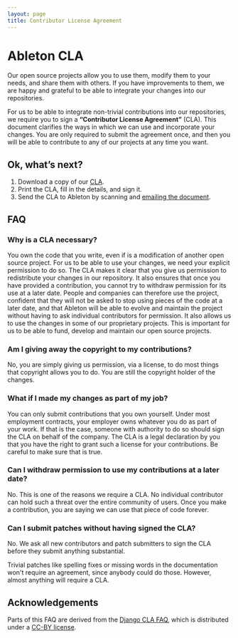 ```yaml
---
layout: page
title: Contributor License Agreement
---
```


# Ableton CLA

Our open source projects allow you to use them, modify them to your needs, and share them with others. If you have improvements to them, we are happy and grateful to be able to integrate your changes into our repositories.

For us to be able to integrate non-trivial contributions into our repositories, we require you to sign a **“Contributor License Agreement”** (CLA). This document clarifies the ways in which we can use and incorporate your changes. You are only required to submit the agreement once, and then you will be able to contribute to any of our projects at any time you want.

## Ok, what’s next?

1. Download a copy of our [CLA](downloads/Ableton_CLA_v1fillable.pdf).
2. Print the CLA, fill in the details, and sign it.
3. Send the CLA to Ableton by scanning and [emailing the document](mailto:cla@ableton.com).

## FAQ

### Why is a CLA necessary?
You own the code that you write, even if is a modification of another open source project. For us to be able to use your changes, we need your explicit permission to do so. The CLA makes it clear that you give us permission to redistribute your changes in our repository. It also ensures that once you have provided a contribution, you cannot try to withdraw permission for its use at a later date. People and companies can therefore use the project, confident that they will not be asked to stop using pieces of the code at a later date, and that Ableton will be able to evolve and maintain the project without having to ask individual contributors for permission. It also allows us to use the changes in some of our proprietary projects. This is important for us to be able to fund, develop and maintain our open source projects.

### Am I giving away the copyright to my contributions?
No, you are simply giving us permission, via a license, to do most things that copyright allows you to do. You are still the copyright holder of the changes.

### What if I made my changes as part of my job?
You can only submit contributions that you own yourself. Under most employment contracts, your employer owns whatever you do as part of your work. If that is the case, someone with authority to do so should sign the CLA on behalf of the company. The CLA is a legal declaration by you that you have the right to grant such a license for your contributions. Be careful to make sure that is true.

### Can I withdraw permission to use my contributions at a later date?
No. This is one of the reasons we require a CLA. No individual contributor can hold such a threat over the entire community of users. Once you make a contribution, you are saying we can use that piece of code forever.

### Can I submit patches without having signed the CLA?
No. We ask all new contributors and patch submitters to sign the CLA before they submit anything substantial.

Trivial patches like spelling fixes or missing words in the documentation won't require an agreement, since anybody could do those. However, almost anything will require a CLA.

## Acknowledgements

Parts of this FAQ are derived from the [Django CLA FAQ](https://www.djangoproject.com/foundation/cla/), which is distributed under a [CC-BY license](http://creativecommons.org/licenses/by/3.0/us).
